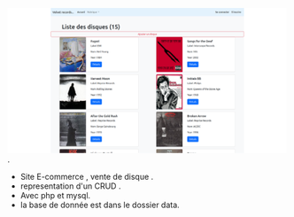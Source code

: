 ![Texte alternatif](screen.png "Titre de l'image").
- Site E-commerce , vente de disque .
- representation d'un CRUD .
- Avec php et mysql.
- la base de donnée est dans le dossier data.
